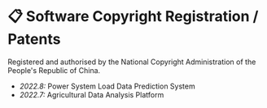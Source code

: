 # 📋 Software Copyright Registration / Patents
Registered and authorised by the National Copyright Administration of the People's Republic of China.
- *2022.8:* Power System Load Data Prediction System
- *2022.7:* Agricultural Data Analysis Platform